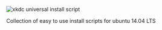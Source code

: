 
![xkdc universal install script](https://imgs.xkcd.com/comics/universal_install_script.png)

Collection of easy to use install scripts for ubuntu 14.04 LTS
